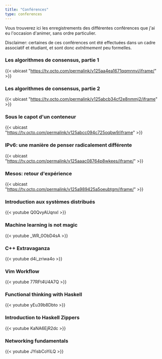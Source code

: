 ```yaml
---
title: "Conférences"
type: conferences
---
```


Vous trouverez ici les enregistrements des différentes conférences que j'ai eu l'occasion d'animer, sans ordre particulier.

Disclaimer: certaines de ces conférences ont été effectuées dans un cadre associatif et étudiant, et sont donc *extrêmement* peu formelles.

### Les algorithmes de consensus, partie 1

{{< ubicast "https://tv.octo.com/permalink/v125aa4ea1671qqmnnvi/iframe/" >}}

### Les algorithmes de consensus, partie 2

{{< ubicast "https://tv.octo.com/permalink/v125abcb34cf2e8nmmj2/iframe" >}}

### Sous le capot d'un conteneur

{{< ubicast "https://tv.octo.com/permalink/v125abcc094c725oqbw9/iframe" >}}

### IPv6: une manière de penser radicalement différente

{{< ubicast "https://tv.octo.com/permalink/v125aaac08764p8wkees/iframe/" >}}

### Mesos: retour d'expérience

{{< ubicast "https://tv.octo.com/permalink/v125a989425a5oeubtgm/iframe/" >}}

### Introduction aux systèmes distribués

{{< youtube Q0QvyAUqnxI >}}

### Machine learning is not magic

{{< youtube _WR_0ObD4sA >}}

### C++ Extravaganza

{{< youtube d4i_zriwa4o >}}

### Vim Workflow

{{< youtube 77RFt4U4A7Q >}}

### Functional thinking with Haskell

{{< youtube yEu39b8Dbto >}}

### Introduction to Haskell Zippers

{{< youtube KaNA6EjR2dc >}}

### Networking fundamentals

{{< youtube JYisbCoYiLQ >}}
